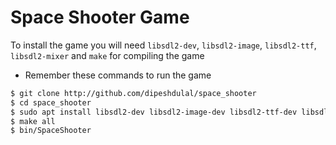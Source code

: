 # Space Shooter Game
To install the game you will need `libsdl2-dev`, `libsdl2-image`, `libsdl2-ttf`, `libsdl2-mixer` and `make` for compiling the game

* Remember these commands to run the game 
```sh
$ git clone http://github.com/dipeshdulal/space_shooter
$ cd space_shooter
$ sudo apt install libsdl2-dev libsdl2-image-dev libsdl2-ttf-dev libsdl2-mixer-dev
$ make all
$ bin/SpaceShooter
```